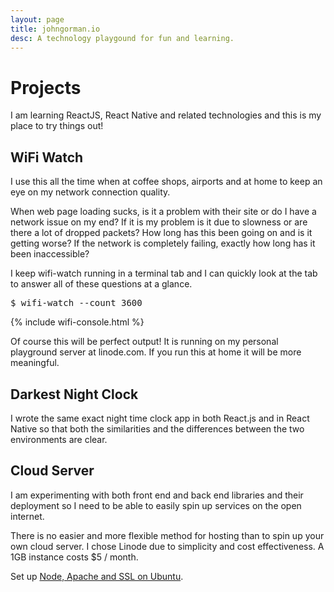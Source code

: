 ```yaml
---
layout: page
title: johngorman.io
desc: A technology playgound for fun and learning.
---
```


# Projects

I am learning ReactJS, React Native and related technologies and
this is my place to try things out!

## WiFi Watch

I use this all the time when at coffee shops, airports and at home
to keep an eye on my network connection quality.

When web page loading sucks, is it a problem with their site or
do I have a network issue on my end? If it is my problem is it
due to slowness or are there a lot of dropped packets?
How long has this been going on and is it getting worse? If the
network is completely failing, exactly how long has it been
inaccessible?

I keep wifi-watch running in a terminal tab and I can quickly look
at the tab to answer all of these questions at a glance.

<pre>
$ wifi-watch --count 3600
</pre>

{% include wifi-console.html %}

Of course this will be perfect output! It is running on my
personal playground server at linode.com. If you run this
at home it will be more meaningful.

## Darkest Night Clock

I wrote the same exact night time clock app in both React.js and in React Native so that both the similarities and the differences between the two environments are clear.

## Cloud Server

I am experimenting with both front end and back end libraries and their deployment so I need to be able to easily spin up services on the open internet.

There is no easier and more flexible method for hosting than to spin up your own cloud server. I chose Linode due to simplicity and cost effectiveness. A 1GB instance costs $5 / month.

Set up [Node, Apache and SSL on Ubuntu](cloud-server).
